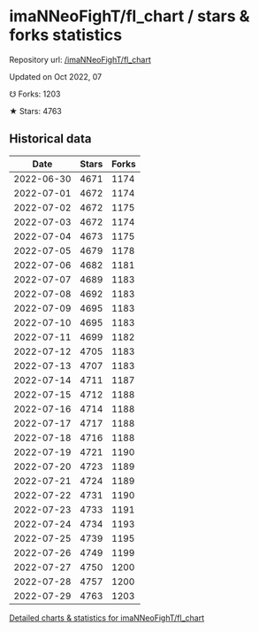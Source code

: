 # imaNNeoFighT/fl_chart / stars & forks statistics

Repository url: [/imaNNeoFighT/fl_chart](https://github.com/imaNNeoFighT/fl_chart)

Updated on Oct 2022, 07

☋ Forks: 1203

★ Stars: 4763

## Historical data
| Date | Stars | Forks |
|------|-------|-------|
| 2022-06-30 | 4671 | 1174 | 
| 2022-07-01 | 4672 | 1174 | 
| 2022-07-02 | 4672 | 1175 | 
| 2022-07-03 | 4672 | 1174 | 
| 2022-07-04 | 4673 | 1175 | 
| 2022-07-05 | 4679 | 1178 | 
| 2022-07-06 | 4682 | 1181 | 
| 2022-07-07 | 4689 | 1183 | 
| 2022-07-08 | 4692 | 1183 | 
| 2022-07-09 | 4695 | 1183 | 
| 2022-07-10 | 4695 | 1183 | 
| 2022-07-11 | 4699 | 1182 | 
| 2022-07-12 | 4705 | 1183 | 
| 2022-07-13 | 4707 | 1183 | 
| 2022-07-14 | 4711 | 1187 | 
| 2022-07-15 | 4712 | 1188 | 
| 2022-07-16 | 4714 | 1188 | 
| 2022-07-17 | 4717 | 1188 | 
| 2022-07-18 | 4716 | 1188 | 
| 2022-07-19 | 4721 | 1190 | 
| 2022-07-20 | 4723 | 1189 | 
| 2022-07-21 | 4724 | 1189 | 
| 2022-07-22 | 4731 | 1190 | 
| 2022-07-23 | 4733 | 1191 | 
| 2022-07-24 | 4734 | 1193 | 
| 2022-07-25 | 4739 | 1195 | 
| 2022-07-26 | 4749 | 1199 | 
| 2022-07-27 | 4750 | 1200 | 
| 2022-07-28 | 4757 | 1200 | 
| 2022-07-29 | 4763 | 1203 | 


[Detailed charts & statistics for imaNNeoFighT/fl_chart](https://reviewgithub.com/rep/imaNNeoFighT/fl_chart)
